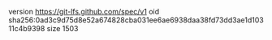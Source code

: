 version https://git-lfs.github.com/spec/v1
oid sha256:0ad3c9d75d8e52a674828cba031ee6ae6938daa38fd73dd3ae1d10311c4b9398
size 1503
